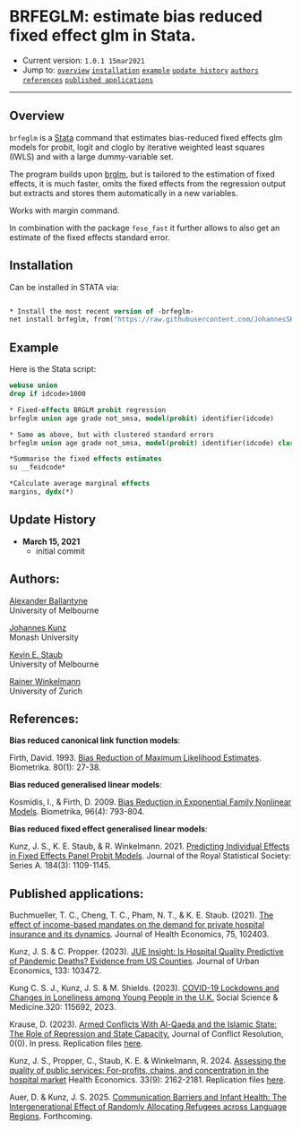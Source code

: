 # BRFEGLM: estimate bias reduced fixed effect glm in Stata.

- Current version: `1.0.1 15mar2021`
- Jump to: [`overview`](#overview) [`installation`](#installation) [`example`](#example) [`update history`](#update-history) [`authors`](#authors) [`references`](#references) [`published applications`](#published-applications)

-----------

## Overview 

`brfeglm` is a [Stata](http://www.stata.com) command that estimates bias-reduced fixed effects glm models for probit, logit and cloglo by iterative weighted least squares (IWLS) and with a large dummy-variable set.

The program builds upon [brglm](https://github.com/JohannesSKunz/brglm), but is tailored to the estimation of fixed effects, it is much faster, omits the fixed effects from the regression output but extracts and stores them automatically in a new variables. 

Works with margin command. 

In combination with the package `fese_fast` it further allows to also get an estimate of the fixed effects standard error. 

## Installation

Can be installed in STATA via: 

```stata

* Install the most recent version of -brfeglm-
net install brfeglm, from("https://raw.githubusercontent.com/JohannesSKunz/brfeglm/master") replace
```

## Example 

Here is the Stata script:

```stata
webuse union
drop if idcode>1000

* Fixed-effects BRGLM probit regression
brfeglm union age grade not_smsa, model(probit) identifier(idcode)

* Same as above, but with clustered standard errors
brfeglm union age grade not_smsa, model(probit) identifier(idcode) cluster(idcode) savef

*Summarise the fixed effects estimates
su __feidcode*

*Calculate average marginal effects
margins, dydx(*)
```

## Update History
* **March 15, 2021**
  - initial commit

## Authors:

[Alexander Ballantyne](https://sites.google.com/view/arballantyne)
<br>University of Melbourne

[Johannes Kunz](https://sites.google.com/site/johannesskunz/)
<br>Monash University 

[Kevin E. Staub](http://www.kevinstaub.com)
<br>University of Melbourne 

[Rainer Winkelmann](https://www.econ.uzh.ch/en/people/faculty/winkelmann.html)
<br>University of Zurich

## References: 

**Bias reduced canonical link function models**:

Firth, David. 1993. [Bias Reduction of Maximum Likelihood Estimates](https://www.jstor.org/stable/2336755?seq=1#metadata_info_tab_contents). Biometrika. 80(1): 27-38.

**Bias reduced generalised linear models**: 

Kosmidis, I., & Firth, D. 2009. [Bias Reduction in Exponential Family Nonlinear Models](https://www.jstor.org/stable/27798867#metadata_info_tab_contents). Biometrika, 96(4): 793-804.

**Bias reduced fixed effect generalised linear models**: 

Kunz, J. S., K. E. Staub, & R. Winkelmann. 2021. [Predicting Individual Effects in Fixed Effects Panel Probit Models](http://doi.org/10.1111/rssa.12722). Journal of the Royal Statistical Society: Series A. 184(3): 1109-1145.


## Published applications:

Buchmueller, T. C., Cheng, T. C., Pham, N. T., & K. E. Staub. (2021). [The effect of income-based mandates on the demand for private hospital insurance and its dynamics](http://www.kevinstaub.com/ewExternalFiles/2021_jhe.pdf). Journal of Health Economics, 75, 102403.

Kunz, J. S. & C. Propper. (2023). [JUE Insight: Is Hospital Quality Predictive of Pandemic Deaths? Evidence from US Counties](https://www.sciencedirect.com/science/article/pii/S0094119022000493). Journal of Urban Economics, 133: 103472.

Kung C. S. J., Kunz, J. S. & M. Shields. (2023). [COVID-19 Lockdowns and Changes in Loneliness among Young People in the U.K.](https://doi.org/10.1016/j.socscimed.2023.115692) Social Science & Medicine.320: 115692, 2023. 

Krause, D. (2023). [Armed Conflicts With Al-Qaeda and the Islamic State: The Role of Repression and State Capacity.](https://doi.org/10.1177/00220027231176237) Journal of Conflict Resolution, 0(0). In press. Replication files [here](https://figshare.com/articles/dataset/Supplemental_Material_-_Armed_Conflicts_With_Al-Qaeda_and_the_Islamic_State_The_Role_of_Repression_and_State_Capacity/23097027). 

Kunz, J. S., Propper, C., Staub, K. E. & Winkelmann, R. 2024. [Assessing the quality of public services: For-profits, chains, and concentration in the hospital market](https://onlinelibrary.wiley.com/doi/10.1002/hec.4861) Health Economics. 33(9): 2162-2181. Replication files [here](https://github.com/JohannesSKunz/IsHospitalQuality).

Auer, D. & Kunz, J. S. 2025. [Communication Barriers and Infant Health: The Intergenerational Effect of Randomly Allocating Refugees across Language Regions](https://www.aeaweb.org/articles?id=10.1257/pol.20230220&&from=f). Forthcoming. 


